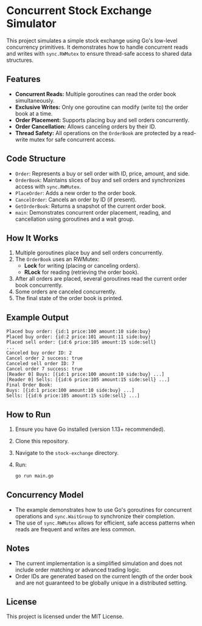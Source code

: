 # Concurrent Stock Exchange Simulator

This project simulates a simple stock exchange using Go's low-level concurrency primitives. It demonstrates how to handle concurrent reads and writes with `sync.RWMutex` to ensure thread-safe access to shared data structures.

## Features

- **Concurrent Reads:** Multiple goroutines can read the order book simultaneously.
- **Exclusive Writes:** Only one goroutine can modify (write to) the order book at a time.
- **Order Placement:** Supports placing buy and sell orders concurrently.
- **Order Cancellation:** Allows canceling orders by their ID.
- **Thread Safety:** All operations on the `OrderBook` are protected by a read-write mutex for safe concurrent access.

## Code Structure

- `Order`: Represents a buy or sell order with ID, price, amount, and side.
- `OrderBook`: Maintains slices of buy and sell orders and synchronizes access with `sync.RWMutex`.
- `PlaceOrder`: Adds a new order to the order book.
- `CancelOrder`: Cancels an order by ID (if present).
- `GetOrderBook`: Returns a snapshot of the current order book.
- `main`: Demonstrates concurrent order placement, reading, and cancellation using goroutines and a wait group.

## How It Works

1. Multiple goroutines place buy and sell orders concurrently.
2. The `OrderBook` uses an RWMutex:
   - **Lock** for writing (placing or canceling orders).
   - **RLock** for reading (retrieving the order book).
3. After all orders are placed, several goroutines read the current order book concurrently.
4. Some orders are canceled concurrently.
5. The final state of the order book is printed.

## Example Output

```
Placed buy order: {id:1 price:100 amount:10 side:buy}
Placed buy order: {id:2 price:101 amount:11 side:buy}
Placed sell order: {id:6 price:105 amount:15 side:sell}
...
Canceled buy order ID: 2
Cancel order 2 success: true
Canceled sell order ID: 7
Cancel order 7 success: true
[Reader 0] Buys: [{id:1 price:100 amount:10 side:buy} ...]
[Reader 0] Sells: [{id:6 price:105 amount:15 side:sell} ...]
Final Order Book:
Buys: [{id:1 price:100 amount:10 side:buy} ...]
Sells: [{id:6 price:105 amount:15 side:sell} ...]
```

## How to Run

1. Ensure you have Go installed (version 1.13+ recommended).
2. Clone this repository.
3. Navigate to the `stock-exchange` directory.
4. Run:

   ```sh
   go run main.go
   ```

## Concurrency Model

- The example demonstrates how to use Go's goroutines for concurrent operations and `sync.WaitGroup` to synchronize their completion.
- The use of `sync.RWMutex` allows for efficient, safe access patterns when reads are frequent and writes are less common.

## Notes

- The current implementation is a simplified simulation and does not include order matching or advanced trading logic.
- Order IDs are generated based on the current length of the order book and are not guaranteed to be globally unique in a distributed setting.

## License

This project is licensed under the MIT License.